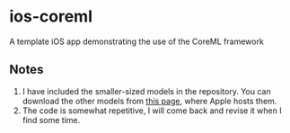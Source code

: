 # ios-coreml
A template iOS app demonstrating the use of the CoreML framework

## Notes
1. I have included the smaller-sized models in the repository. You can download the other models from [this page](https://developer.apple.com/machine-learning/build-run-models/), where Apple hosts them. 
2. The code is somewhat repetitive, I will come back and revise it when I find some time.
